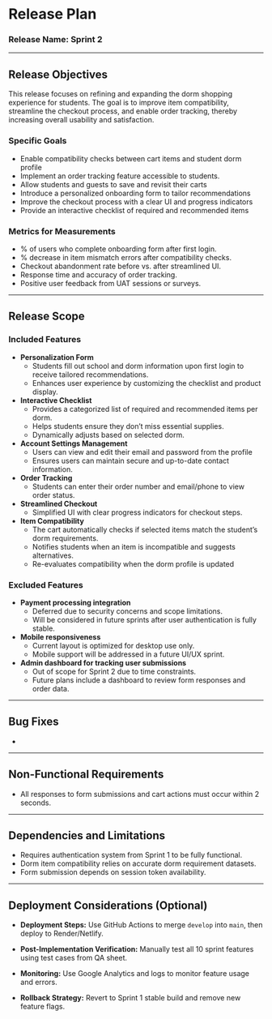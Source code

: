 # Release Plan

### Release Name: Sprint 2

----------------

## Release Objectives

This release focuses on refining and expanding the dorm shopping experience for students. The goal is to improve item compatibility, streamline the checkout process, and enable order tracking, thereby increasing overall usability and satisfaction.

### Specific Goals

- Enable compatibility checks between cart items and student dorm profile  
- Implement an order tracking feature accessible to students.  
- Allow students and guests to save and revisit their carts  
- Introduce a personalized onboarding form to tailor recommendations  
- Improve the checkout process with a clear UI and progress indicators  
- Provide an interactive checklist of required and recommended items 

### Metrics for Measurements

- % of users who complete onboarding form after first login.  
- % decrease in item mismatch errors after compatibility checks.  
- Checkout abandonment rate before vs. after streamlined UI.  
- Response time and accuracy of order tracking.  
- Positive user feedback from UAT sessions or surveys.

----------------

## Release Scope

### Included Features

- **Personalization Form**
  - Students fill out school and dorm information upon first login to receive tailored recommendations.
  - Enhances user experience by customizing the checklist and product display.
- **Interactive Checklist**
  - Provides a categorized list of required and recommended items per dorm.
  - Helps students ensure they don’t miss essential supplies.
  - Dynamically adjusts based on selected dorm.
- **Account Settings Management**
  - Users can view and edit their email and password from the profile
  - Ensures users can maintain secure and up-to-date contact information.
- **Order Tracking**
  - Students can enter their order number and email/phone to view order status.
- **Streamlined Checkout**
  - Simplified UI with clear progress indicators for checkout steps.
- **Item Compatibility**
  - The cart automatically checks if selected items match the student’s dorm requirements.
  - Notifies students when an item is incompatible and suggests alternatives.
  - Re-evaluates compatibility when the dorm profile is updated

### Excluded Features

- **Payment processing integration**
  - Deferred due to security concerns and scope limitations.
  - Will be considered in future sprints after user authentication is fully stable.
- **Mobile responsiveness**
  - Current layout is optimized for desktop use only.
  - Mobile support will be addressed in a future UI/UX sprint.
- **Admin dashboard for tracking user submissions**
  - Out of scope for Sprint 2 due to time constraints.
  - Future plans include a dashboard to review form responses and order data.

----------------

## Bug Fixes

- 

----------------

## Non-Functional Requirements

- All responses to form submissions and cart actions must occur within 2 seconds.

----------------

## Dependencies and Limitations

- Requires authentication system from Sprint 1 to be fully functional.  
- Dorm item compatibility relies on accurate dorm requirement datasets.  
- Form submission depends on session token availability.

----------------

## Deployment Considerations (Optional)

- **Deployment Steps:** Use GitHub Actions to merge `develop` into `main`, then deploy to Render/Netlify.

- **Post-Implementation Verification:** Manually test all 10 sprint features using test cases from QA sheet.

- **Monitoring:** Use Google Analytics and logs to monitor feature usage and errors.

- **Rollback Strategy:** Revert to Sprint 1 stable build and remove new feature flags.

